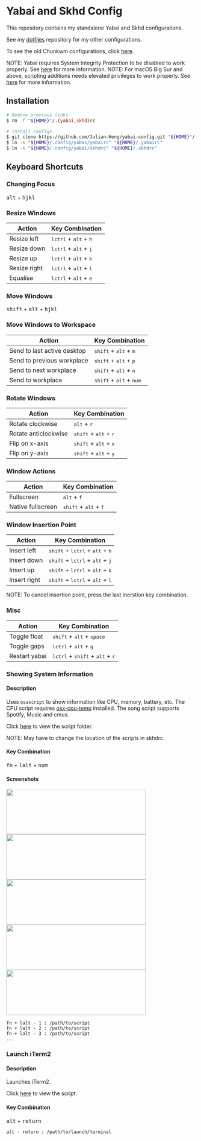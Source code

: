 # Yabai and Skhd Config

This repository contains my standalone Yabai and Skhd configurations.

See my [dotfiles](https://gitlab.com/julian-heng/dotfiles.git) repository for my other configurations.

To see the old Chunkwm configurations, click [here](https://github.com/Julian-Heng/yabai-config/tree/old).

NOTE: Yabai requires System Integrity Protection to be disabled to work properly. See [here](https://github.com/koekeishiya/yabai/wiki/Disabling-System-Integrity-Protection) for more information.
NOTE: For macOS Big Sur and above, scripting additions needs elevated privileges to work properly. See [here](<https://github.com/koekeishiya/yabai/wiki/Installing-yabai-(latest-release)#macos-big-sur---automatically-load-scripting-addition-on-startup>) for more information.

## Installation

```sh
# Remove previous links
$ rm -f "${HOME}"/.{yabai,skhd}rc

# Install configs
$ git clone https://github.com/Julian-Heng/yabai-config.git "${HOME}"/.config/yabai
$ ln -s "${HOME}/.config/yabai/yabairc" "${HOME}/.yabairc"
$ ln -s "${HOME}/.config/yabai/skhdrc" "${HOME}/.skhdrc"
```

## Keyboard Shortcuts

### Changing Focus

<kbd>alt</kbd> + <kbd>hjkl</kbd>

### Resize Windows

| Action       | Key Combination                                  |
| ------------ | ------------------------------------------------ |
| Resize left  | <kbd>lctrl</kbd> + <kbd>alt</kbd> + <kbd>h</kbd> |
| Resize down  | <kbd>lctrl</kbd> + <kbd>alt</kbd> + <kbd>j</kbd> |
| Resize up    | <kbd>lctrl</kbd> + <kbd>alt</kbd> + <kbd>k</kbd> |
| Resize right | <kbd>lctrl</kbd> + <kbd>alt</kbd> + <kbd>l</kbd> |
| Equalise     | <kbd>lctrl</kbd> + <kbd>alt</kbd> + <kbd>e</kbd> |

### Move Windows

<kbd>shift</kbd> + <kbd>alt</kbd> + <kbd>hjkl</kbd>

### Move Windows to Workspace

| Action                      | Key Combination                                    |
| --------------------------- | -------------------------------------------------- |
| Send to last active desktop | <kbd>shift</kbd> + <kbd>alt</kbd> + <kbd>m</kbd>   |
| Send to previous workplace  | <kbd>shift</kbd> + <kbd>alt</kbd> + <kbd>p</kbd>   |
| Send to next workplace      | <kbd>shift</kbd> + <kbd>alt</kbd> + <kbd>n</kbd>   |
| Send to workplace           | <kbd>shift</kbd> + <kbd>alt</kbd> + <kbd>num</kbd> |

### Rotate Windows

| Action               | Key Combination                                  |
| -------------------- | ------------------------------------------------ |
| Rotate clockwise     | <kbd>alt</kbd> + <kbd>r</kbd>                    |
| Rotate anticlockwise | <kbd>shift</kbd> + <kbd>alt</kbd> + <kbd>r</kbd> |
| Flip on x-axis       | <kbd>shift</kbd> + <kbd>alt</kbd> + <kbd>x</kbd> |
| Flip on y-axis       | <kbd>shift</kbd> + <kbd>alt</kbd> + <kbd>y</kbd> |

### Window Actions

| Action            | Key Combination                                  |
| ----------------- | ------------------------------------------------ |
| Fullscreen        | <kbd>alt</kbd> + <kbd>f</kbd>                    |
| Native fullscreen | <kbd>shift</kbd> + <kbd>alt</kbd> + <kbd>f</kbd> |

### Window Insertion Point

| Action       | Key Combination                                                     |
| ------------ | ------------------------------------------------------------------- |
| Insert left  | <kbd>shift</kbd> + <kbd>lctrl</kbd> + <kbd>alt</kbd> + <kbd>h</kbd> |
| Insert down  | <kbd>shift</kbd> + <kbd>lctrl</kbd> + <kbd>alt</kbd> + <kbd>j</kbd> |
| Insert up    | <kbd>shift</kbd> + <kbd>lctrl</kbd> + <kbd>alt</kbd> + <kbd>k</kbd> |
| Insert right | <kbd>shift</kbd> + <kbd>lctrl</kbd> + <kbd>alt</kbd> + <kbd>l</kbd> |

NOTE: To cancel insertion point, press the last inerstion key combination.

### Misc

| Action        | Key Combination                                                     |
| ------------- | ------------------------------------------------------------------- |
| Toggle float  | <kbd>shift</kbd> + <kbd>alt</kbd> + <kbd>space</kbd>                |
| Toggle gaps   | <kbd>lctrl</kbd> + <kbd>alt</kbd> + <kbd>g</kbd>                    |
| Restart yabai | <kbd>lctrl</kbd> + <kbd>shift</kbd> + <kbd>alt</kbd> + <kbd>r</kbd> |

### Showing System Information

#### Description

Uses `osascript` to show information like CPU, memory, battery, etc. The CPU script requires [osx-cpu-temp](https://github.com/lavoiesl/osx-cpu-temp) installed. The song script supports Spotify, Music and cmus.

Click [here](scripts) to view the script folder.

NOTE: May have to change the location of the scripts in skhdrc.

#### Key Combination

<kbd>fn</kbd> + <kbd>lalt</kbd> + <kbd>num</kbd>

#### Screenshots

<img width="370" height="120" src="screenshots/cpu.png?raw=true"><img width="370" height="120" src="screenshots/mem.png?raw=true">
<img width="370" height="120" src="screenshots/bat.png?raw=true"><img width="370" height="120" src="screenshots/disk.png?raw=true">
<img width="370" height="120" src="screenshots/song.png?raw=true">

```
fn + lalt - 1 : /path/to/script
fn + lalt - 2 : /path/to/script
fn + lalt - 3 : /path/to/script
...
```

### Launch iTerm2

#### Description

Launches iTerm2.

Click [here](scripts/open_iterm2.sh) to view the script.

#### Key Combination

<kbd>alt</kbd> + <kbd>return</kbd>

```
alt - return : /path/to/launch/terminal
```
